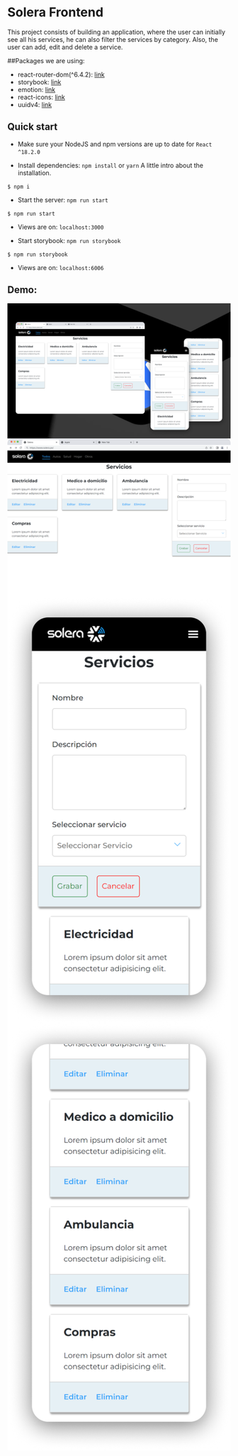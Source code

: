 # Solera Frontend

This project consists of building an application, where the user can initially see all his services, he can also filter the services by category. Also, the user can add, edit and delete a service.

##Packages we are using:

- react-router-dom(^6.4.2): [link](https://reactrouter.com/docs/en/v6/getting-started/overview)
- storybook: [link](https://storybook.js.org/)
- emotion: [link](https://emotion.sh/docs/introduction)
- react-icons: [link](https://react-icons.github.io/react-icons/)
- uuidv4: [link](https://github.com/thenativeweb/uuidv4)

## Quick start

- Make sure your NodeJS and npm versions are up to date for `React ^18.2.0`

- Install dependencies: `npm install` or `yarn`
  A little intro about the installation.

```
$ npm i
```

- Start the server: `npm run start`

```
$ npm run start
```

- Views are on: `localhost:3000`

- Start storybook: `npm run storybook`

```
$ npm run storybook
```

- Views are on: `localhost:6006`

## Demo:

<div align="center" style="display:flex; flex-wrap: wrap;" >
  <img src="https://github.com/jhosepct/Solera-test-client/blob/main/Design.png" title="hover text">
  <img src="https://github.com/jhosepct/Solera-test-client/blob/main/Desktop.png" title="hover text">
  <img src="https://github.com/jhosepct/Solera-test-client/blob/main/iPhone13ProMax-1.png" title="hover text">
  <img src="https://github.com/jhosepct/Solera-test-client/blob/main/iPhone13ProMax-2.png" title="hover text">
</div>
